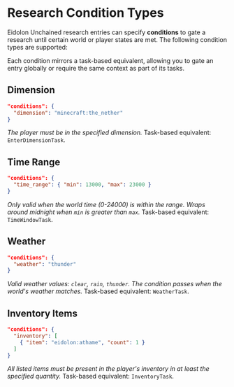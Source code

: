 # Research Condition Types

Eidolon Unchained research entries can specify **conditions** to gate
a research until certain world or player states are met. The following condition
types are supported:

Each condition mirrors a task-based equivalent, allowing you to gate an entry globally or require the same context as part of its tasks.

## Dimension
```json
"conditions": {
  "dimension": "minecraft:the_nether"
}
```
*The player must be in the specified dimension.* Task-based equivalent: `EnterDimensionTask`.

## Time Range
```json
"conditions": {
  "time_range": { "min": 13000, "max": 23000 }
}
```
*Only valid when the world time (0-24000) is within the range. Wraps around midnight when `min` is greater than `max`.* Task-based equivalent: `TimeWindowTask`.

## Weather
```json
"conditions": {
  "weather": "thunder"
}
```
*Valid weather values: `clear`, `rain`, `thunder`. The condition passes when the world's weather matches.* Task-based equivalent: `WeatherTask`.

## Inventory Items
```json
"conditions": {
  "inventory": [
    { "item": "eidolon:athame", "count": 1 }
  ]
}
```
*All listed items must be present in the player's inventory in at least the specified quantity.* Task-based equivalent: `InventoryTask`.
